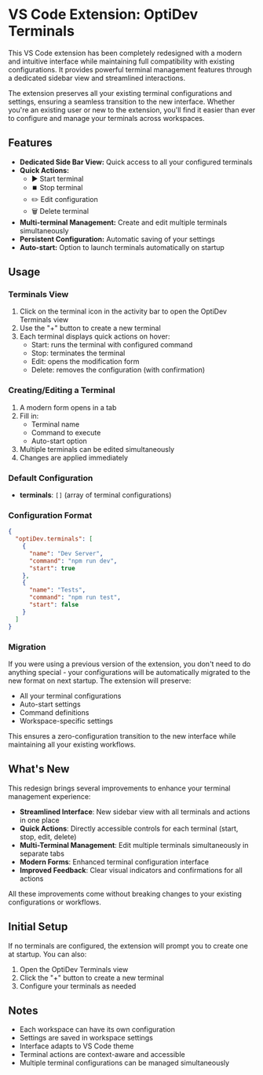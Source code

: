 # VS Code Extension: OptiDev Terminals

This VS Code extension has been completely redesigned with a modern and intuitive interface while maintaining full compatibility with existing configurations. It provides powerful terminal management features through a dedicated sidebar view and streamlined interactions.

The extension preserves all your existing terminal configurations and settings, ensuring a seamless transition to the new interface. Whether you're an existing user or new to the extension, you'll find it easier than ever to configure and manage your terminals across workspaces.

## Features

- **Dedicated Side Bar View:** Quick access to all your configured terminals
- **Quick Actions:** 
  - ▶️ Start terminal
  - ⏹️ Stop terminal
  - ✏️ Edit configuration
  - 🗑️ Delete terminal
- **Multi-terminal Management:** Create and edit multiple terminals simultaneously
- **Persistent Configuration:** Automatic saving of your settings
- **Auto-start:** Option to launch terminals automatically on startup

## Usage

### Terminals View

1. Click on the terminal icon in the activity bar to open the OptiDev Terminals view
2. Use the "+" button to create a new terminal
3. Each terminal displays quick actions on hover:
   - Start: runs the terminal with configured command
   - Stop: terminates the terminal
   - Edit: opens the modification form
   - Delete: removes the configuration (with confirmation)

### Creating/Editing a Terminal

1. A modern form opens in a tab
2. Fill in:
   - Terminal name
   - Command to execute
   - Auto-start option
3. Multiple terminals can be edited simultaneously
4. Changes are applied immediately

### Default Configuration

- **terminals**: `[]` (array of terminal configurations)

### Configuration Format

```json
{
  "optiDev.terminals": [
    {
      "name": "Dev Server",
      "command": "npm run dev",
      "start": true
    },
    {
      "name": "Tests",
      "command": "npm run test",
      "start": false
    }
  ]
}
```

### Migration

If you were using a previous version of the extension, you don't need to do anything special - your configurations will be automatically migrated to the new format on next startup. The extension will preserve:
- All your terminal configurations
- Auto-start settings
- Command definitions
- Workspace-specific settings

This ensures a zero-configuration transition to the new interface while maintaining all your existing workflows.

## What's New

This redesign brings several improvements to enhance your terminal management experience:

- **Streamlined Interface**: New sidebar view with all terminals and actions in one place
- **Quick Actions**: Directly accessible controls for each terminal (start, stop, edit, delete)
- **Multi-Terminal Management**: Edit multiple terminals simultaneously in separate tabs
- **Modern Forms**: Enhanced terminal configuration interface
- **Improved Feedback**: Clear visual indicators and confirmations for all actions

All these improvements come without breaking changes to your existing configurations or workflows.

## Initial Setup

If no terminals are configured, the extension will prompt you to create one at startup. You can also:

1. Open the OptiDev Terminals view
2. Click the "+" button to create a new terminal
3. Configure your terminals as needed

## Notes

- Each workspace can have its own configuration
- Settings are saved in workspace settings
- Interface adapts to VS Code theme
- Terminal actions are context-aware and accessible
- Multiple terminal configurations can be managed simultaneously
